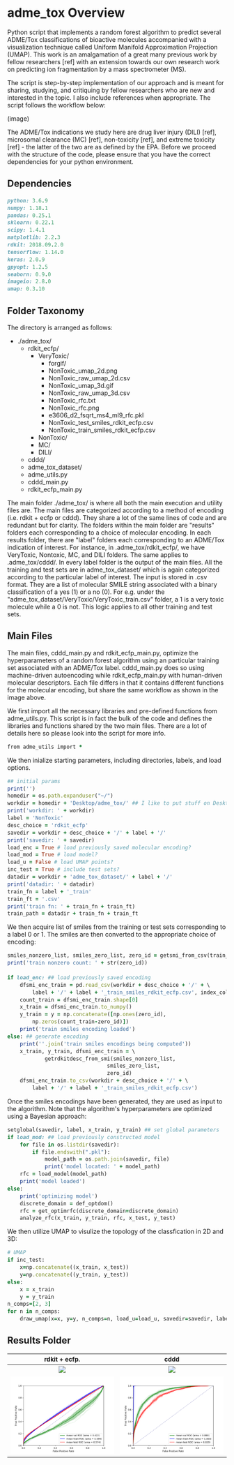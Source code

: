 # adme_tox Overview

Python script that implements a random forest algorithm to predict several ADME/Tox classifications of bioactive molecules accompanied with a visualization technique called Uniform Manifold Approximation Projection (UMAP). This work is an amalgamation of a great many previous work by fellow researchers [ref] with an extension towards our own research work on predicting ion fragmentation by a mass spectrometer (MS).

The script is step-by-step implementation of our approach and is meant for sharing, studying, and critiquing by fellow researchers who are new and interested in the topic. I also include references when appropriate. The script follows the workflow below:

(image)

The ADME/Tox indications we study here are drug liver injury (DILI) [ref], microsomal clearance (MC) [ref], non-toxicity [ref], and extreme toxicity [ref] - the latter of the two are as defined by the EPA. Before we proceed with the structure of the code, please ensure that you have the correct dependencies for your python environment. 

## Dependencies

```ruby
python: 3.6.9
numpy: 1.18.1
pandas: 0.25.1
sklearn: 0.22.1          
scipy: 1.4.1 
matplotlib: 2.2.3 
rdkit: 2018.09.2.0
tensorflow: 1.14.0
keras: 2.0.9
gpyopt: 1.2.5          
seaborn: 0.9.0
imageio: 2.8.0
umap: 0.3.10
```
## Folder Taxonomy

The directory is arranged as follows: 
- ./adme_tox/
  - rdkit_ecfp/
  	- VeryToxic/
		- forgif/
		- NonToxic_umap_2d.png
		- NonToxic_raw_umap_2d.csv
		- NonToxic_umap_3d.gif
		- NonToxic_raw_umap_3d.csv
		- NonToxic_rfc.txt
		- NonToxic_rfc.png
		- e3606_d2_fsqrt_ms4_ml9_rfc.pkl
		- NonToxic_test_smiles_rdkit_ecfp.csv
		- NonToxic_train_smiles_rdkit_ecfp.csv
  	- NonToxic/
  	- MC/
  	- DILI/
  - cddd/
  - adme_tox_dataset/
  - adme_utils.py
  - cddd_main.py
  - rdkit_ecfp_main.py
  
The main folder ./adme_tox/ is where all both the main execution and utility files are. The main files are categorized according to a method of encoding (i.e. rdkit + ecfp or cddd). They share a lot of the same lines of code and are redundant but for clarity. The folders within the main folder are "results" folders each corresponding to a choice of molecular encoding. In each results folder, there are "label" folders each corresponding to an ADME/Tox indication of interest. For instance, in .adme_tox/rdkit_ecfp/, we have VeryToxic, Nontoxic, MC, and DILI folders. The same applies to .adme_tox/cddd/. In every label folder is the output of the main files. All the training and test sets are in adme_tox_dataset/ which is again categorized according to the particular label of interest. The input is stored in .csv format. They are a list of molecular SMILE string associated with a binary classification of a yes (1) or a no (0). For e.g. under the "adme_tox_dataset/VeryToxic/VeryToxic_train.csv" folder, a 1 is a very toxic molecule while a 0 is not. This logic applies to all other training and test sets.

## Main Files

The main files, cddd_main.py and rdkit_ecfp_main.py, optimize the hyperparameters of a random forest algorithm using an particular training set associated with an ADME/Tox label. cddd_main.py does so using machine-driven autoencoding while rdkit_ecfp_main.py with human-driven molecular descriptors. Each file differs in that it contains different functions for the molecular encoding, but share the same workflow as shown in the image above. 

We first import all the necessary libraries and pre-defined functions from adme_utils.py. This script is in fact the bulk of the code and defines the libraries and functions shared by the two main files. There are a lot of details here so please look into the script for more info. 

```ruby
from adme_utils import *
```

We then inialize starting parameters, including directories, labels, and load options. 

```ruby
## initial params
print('')
homedir = os.path.expanduser("~/")
workdir = homedir + 'Desktop/adme_tox/' ## I like to put stuff on Desktop
print('workdir: ' + workdir)
label = 'NonToxic'
desc_choice = 'rdkit_ecfp'
savedir = workdir + desc_choice + '/' + label + '/'
print('savedir: ' + savedir)
load_enc = True # load previously saved molecular encoding?
load_mod = True # load model?
load_u = False # load UMAP points?
inc_test = True # include test sets?
datadir = workdir + 'adme_tox_dataset/' + label + '/'
print('datadir: ' + datadir)
train_fn = label + '_train'
train_ft = '.csv'
print('train fn: ' + train_fn + train_ft)
train_path = datadir + train_fn + train_ft
```

We then acquire list of smiles from the training or test sets corresponding to a label 0 or 1. The smiles are then converted to the appropriate choice of encoding: 

```ruby
smiles_nonzero_list, smiles_zero_list, zero_id = getsmi_from_csv(train_path)
print('train nonzero count: ' + str(zero_id))

if load_enc: ## load previously saved encoding
	dfsmi_enc_train = pd.read_csv(workdir + desc_choice + '/' + \
		label + '/' + label + '_train_smiles_rdkit_ecfp.csv', index_col=0)
	count_train = dfsmi_enc_train.shape[0]
	x_train = dfsmi_enc_train.to_numpy()
	y_train = y = np.concatenate([np.ones(zero_id),
		np.zeros(count_train-zero_id)])
	print('train smiles encoding loaded')
else: ## generate encoding
	print(''.join('train smiles encodings being computed'))
	x_train, y_train, dfsmi_enc_train = \
			getrdkitdesc_from_smi(smiles_nonzero_list,
								smiles_zero_list,
								zero_id)
	dfsmi_enc_train.to_csv(workdir + desc_choice + '/' + \
		label + '/' + label + '_train_smiles_rdkit_ecfp.csv')
```

Once the smiles encodings have been generated, they are used as input to the algorithm. Note that the algorithm's hyperparameters are optimized using a Bayesian approach: 

```ruby
setglobal(savedir, label, x_train, y_train) ## set global parameters
if load_mod: ## load previously constructed model
	for file in os.listdir(savedir):
		if file.endswith(".pkl"):
			model_path = os.path.join(savedir, file)
			print('model located: ' + model_path)
	rfc = load_model(model_path)
	print('model loaded')
else:
	print('optimizing model')
	discrete_domain = def_optdom()
	rfc = get_optimrfc(discrete_domain=discrete_domain)
	analyze_rfc(x_train, y_train, rfc, x_test, y_test)
```

We then utilize UMAP to visulize the topology of the classfication in 2D and 3D:

```ruby
# UMAP
if inc_test:
	x=np.concatenate((x_train, x_test))
	y=np.concatenate((y_train, y_test))
else:
	x = x_train
	y = y_train
n_comps=[2, 3]
for n in n_comps:
	draw_umap(x=x, y=y, n_comps=n, load_u=load_u, savedir=savedir, label=label)
```

## Results Folder
rdkit + ecfp.              |  cddd
:-------------------------:|:-------------------------:
![](/gif/MC_umap_3d_rdkit_ecfp.gif)   |  ![](/gif/MC_umap_3d_cddd.gif)
![](/images/MC_rfc_rdkit_ecfp.png)    |  ![](/images/MC_rfc_cddd.png)

